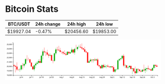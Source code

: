 # Bitcoin Stats

BTC/USDT|24h change|24h high|24h low|
|---|---|---|---|
|$19927.04|-0.47%|$20456.60|$19853.00|

<img src="./chart.svg">
